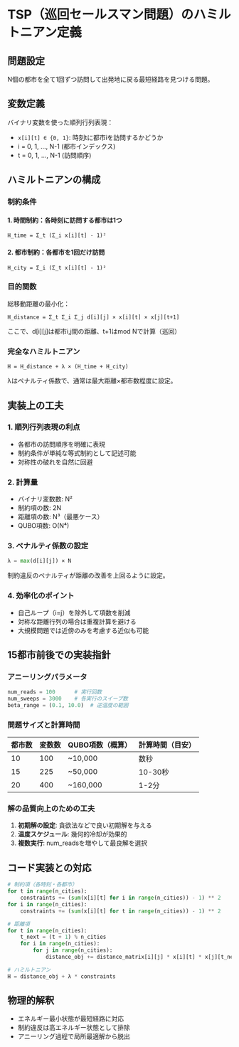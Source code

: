 # TSP（巡回セールスマン問題）のハミルトニアン定義

## 問題設定
N個の都市を全て1回ずつ訪問して出発地に戻る最短経路を見つける問題。

## 変数定義
バイナリ変数を使った順列行列表現：
- `x[i][t] ∈ {0, 1}`: 時刻tに都市iを訪問するかどうか
- i = 0, 1, ..., N-1 (都市インデックス)
- t = 0, 1, ..., N-1 (訪問順序)

## ハミルトニアンの構成

### 制約条件

#### 1. 時間制約：各時刻に訪問する都市は1つ
```
H_time = Σ_t (Σ_i x[i][t] - 1)²
```

#### 2. 都市制約：各都市を1回だけ訪問
```
H_city = Σ_i (Σ_t x[i][t] - 1)²
```

### 目的関数
総移動距離の最小化：
```
H_distance = Σ_t Σ_i Σ_j d[i][j] × x[i][t] × x[j][t+1]
```
ここで、d[i][j]は都市i,j間の距離、t+1はmod Nで計算（巡回）

### 完全なハミルトニアン
```
H = H_distance + λ × (H_time + H_city)
```

λはペナルティ係数で、通常は最大距離×都市数程度に設定。

## 実装上の工夫

### 1. 順列行列表現の利点
- 各都市の訪問順序を明確に表現
- 制約条件が単純な等式制約として記述可能
- 対称性の破れを自然に回避

### 2. 計算量
- バイナリ変数数: N²
- 制約項の数: 2N
- 距離項の数: N³（最悪ケース）
- QUBO項数: O(N⁴)

### 3. ペナルティ係数の設定
```python
λ = max(d[i][j]) × N
```
制約違反のペナルティが距離の改善を上回るように設定。

### 4. 効率化のポイント
- 自己ループ（i=j）を除外して項数を削減
- 対称な距離行列の場合は重複計算を避ける
- 大規模問題では近傍のみを考慮する近似も可能

## 15都市前後での実装指針

### アニーリングパラメータ
```python
num_reads = 100      # 実行回数
num_sweeps = 3000    # 各実行のスイープ数
beta_range = (0.1, 10.0)  # 逆温度の範囲
```

### 問題サイズと計算時間
| 都市数 | 変数数 | QUBO項数（概算） | 計算時間（目安） |
|--------|--------|------------------|------------------|
| 10     | 100    | ~10,000          | 数秒             |
| 15     | 225    | ~50,000          | 10-30秒         |
| 20     | 400    | ~160,000         | 1-2分            |

### 解の品質向上のための工夫
1. **初期解の設定**: 貪欲法などで良い初期解を与える
2. **温度スケジュール**: 幾何的冷却が効果的
3. **複数実行**: num_readsを増やして最良解を選択

## コード実装との対応

```python
# 制約項（各時刻・各都市）
for t in range(n_cities):
    constraints += (sum(x[i][t] for i in range(n_cities)) - 1) ** 2
for i in range(n_cities):
    constraints += (sum(x[i][t] for t in range(n_cities)) - 1) ** 2

# 距離項
for t in range(n_cities):
    t_next = (t + 1) % n_cities
    for i in range(n_cities):
        for j in range(n_cities):
            distance_obj += distance_matrix[i][j] * x[i][t] * x[j][t_next]

# ハミルトニアン
H = distance_obj + λ * constraints
```

## 物理的解釈
- エネルギー最小状態が最短経路に対応
- 制約違反は高エネルギー状態として排除
- アニーリング過程で局所最適解から脱出